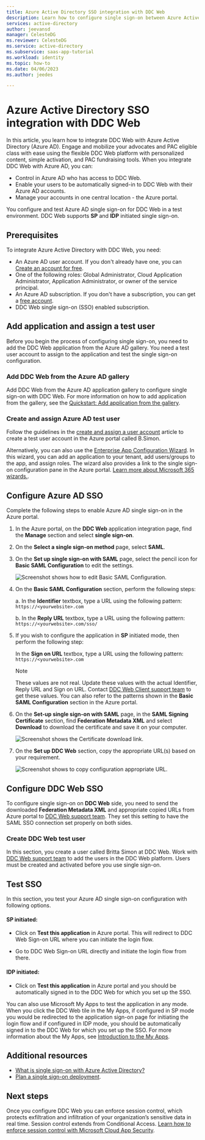```yaml
---
title: Azure Active Directory SSO integration with DDC Web
description: Learn how to configure single sign-on between Azure Active Directory and DDC Web.
services: active-directory
author: jeevansd
manager: CelesteDG
ms.reviewer: CelesteDG
ms.service: active-directory
ms.subservice: saas-app-tutorial
ms.workload: identity
ms.topic: how-to
ms.date: 04/06/2023
ms.author: jeedes

---
```


# Azure Active Directory SSO integration with DDC Web

In this article, you learn how to integrate DDC Web with Azure Active Directory (Azure AD). Engage and mobilize your advocates and PAC eligible class with ease using the flexible DDC Web platform with personalized content, simple activation, and PAC fundraising tools. When you integrate DDC Web with Azure AD, you can:

* Control in Azure AD who has access to DDC Web.
* Enable your users to be automatically signed-in to DDC Web with their Azure AD accounts.
* Manage your accounts in one central location - the Azure portal.

You configure and test Azure AD single sign-on for DDC Web in a test environment. DDC Web supports **SP** and **IDP** initiated single sign-on.

## Prerequisites

To integrate Azure Active Directory with DDC Web, you need:

* An Azure AD user account. If you don't already have one, you can [Create an account for free](https://azure.microsoft.com/free/?WT.mc_id=A261C142F).
* One of the following roles: Global Administrator, Cloud Application Administrator, Application Administrator, or owner of the service principal.
* An Azure AD subscription. If you don't have a subscription, you can get a [free account](https://azure.microsoft.com/free/).
* DDC Web single sign-on (SSO) enabled subscription.

## Add application and assign a test user

Before you begin the process of configuring single sign-on, you need to add the DDC Web application from the Azure AD gallery. You need a test user account to assign to the application and test the single sign-on configuration.

### Add DDC Web from the Azure AD gallery

Add DDC Web from the Azure AD application gallery to configure single sign-on with DDC Web. For more information on how to add application from the gallery, see the [Quickstart: Add application from the gallery](../manage-apps/add-application-portal.md).

### Create and assign Azure AD test user

Follow the guidelines in the [create and assign a user account](../manage-apps/add-application-portal-assign-users.md) article to create a test user account in the Azure portal called B.Simon.

Alternatively, you can also use the [Enterprise App Configuration Wizard](https://portal.office.com/AdminPortal/home?Q=Docs#/azureadappintegration). In this wizard, you can add an application to your tenant, add users/groups to the app, and assign roles. The wizard also provides a link to the single sign-on configuration pane in the Azure portal. [Learn more about Microsoft 365 wizards.](/microsoft-365/admin/misc/azure-ad-setup-guides). 

## Configure Azure AD SSO

Complete the following steps to enable Azure AD single sign-on in the Azure portal.

1. In the Azure portal, on the **DDC Web** application integration page, find the **Manage** section and select **single sign-on**.
1. On the **Select a single sign-on method** page, select **SAML**.
1. On the **Set up single sign-on with SAML** page, select the pencil icon for **Basic SAML Configuration** to edit the settings.

   ![Screenshot shows how to edit Basic SAML Configuration.](common/edit-urls.png "Basic Configuration")

1. On the **Basic SAML Configuration** section, perform the following steps:

    a. In the **Identifier** textbox, type a URL using the following pattern:
    `https://<yourwebsite>.com`

    b. In the **Reply URL** textbox, type a URL using the following pattern:
    `https://<yourwebsite>.com/sso/`

1. If you wish to configure the application in **SP** initiated mode, then perform the following step:

    In the **Sign on URL** textbox, type a URL using the following pattern:
    `https://<yourwebsite>.com`

    > [!NOTE]
    > These values are not real. Update these values with the actual Identifier, Reply URL and Sign on URL. Contact [DDC Web Client support team](mailto:ondemand@ddcpublicaffairs.com) to get these values. You can also refer to the patterns shown in the **Basic SAML Configuration** section in the Azure portal.

1. On the **Set-up single sign-on with SAML** page, in the **SAML Signing Certificate** section,  find **Federation Metadata XML** and select **Download** to download the certificate and save it on your computer.

    ![Screenshot shows the Certificate download link.](common/metadataxml.png "Certificate")

1. On the **Set up DDC Web** section, copy the appropriate URL(s) based on your requirement.

	![Screenshot shows to copy configuration appropriate URL.](common/copy-configuration-urls.png "Metadata")

## Configure DDC Web SSO

To configure single sign-on on **DDC Web** side, you need to send the downloaded **Federation Metadata XML** and appropriate copied URLs from Azure portal to [DDC Web support team](mailto:ondemand@ddcpublicaffairs.com). They set this setting to have the SAML SSO connection set properly on both sides.

### Create DDC Web test user

In this section, you create a user called Britta Simon at DDC Web. Work with [DDC Web support team](mailto:ondemand@ddcpublicaffairs.com) to add the users in the DDC Web platform. Users must be created and activated before you use single sign-on.

## Test SSO 

In this section, you test your Azure AD single sign-on configuration with following options. 

#### SP initiated:

* Click on **Test this application** in Azure portal. This will redirect to DDC Web Sign-on URL where you can initiate the login flow.  

* Go to DDC Web Sign-on URL directly and initiate the login flow from there.

#### IDP initiated:

* Click on **Test this application** in Azure portal and you should be automatically signed in to the DDC Web for which you set up the SSO. 

You can also use Microsoft My Apps to test the application in any mode. When you click the DDC Web tile in the My Apps, if configured in SP mode you would be redirected to the application sign-on page for initiating the login flow and if configured in IDP mode, you should be automatically signed in to the DDC Web for which you set up the SSO. For more information about the My Apps, see [Introduction to the My Apps](../user-help/my-apps-portal-end-user-access.md).

## Additional resources

* [What is single sign-on with Azure Active Directory?](../manage-apps/what-is-single-sign-on.md)
* [Plan a single sign-on deployment](../manage-apps/plan-sso-deployment.md).

## Next steps

Once you configure DDC Web you can enforce session control, which protects exfiltration and infiltration of your organization’s sensitive data in real time. Session control extends from Conditional Access. [Learn how to enforce session control with Microsoft Cloud App Security](/cloud-app-security/proxy-deployment-aad).